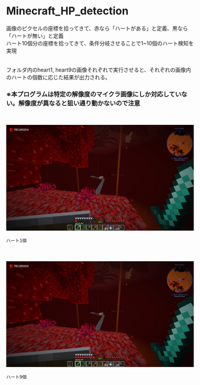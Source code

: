 # Minecraft_HP_detection
画像のピクセルの座標を拾ってきて、赤なら「ハートがある」と定義、黒なら「ハートが無い」と定義<br>
ハート10個分の座標を拾ってきて、条件分岐させることで1~10個のハート検知を実現<br><br>

フォルダ内のheart1, heart9の画像それぞれで実行させると、それぞれの画像内のハートの個数に応じた結果が出力される。

### ※本プログラムは特定の解像度のマイクラ画像にしか対応していない。解像度が異なると狙い通り動かないので注意
<br>

![heart1](heart1.png)

```
ハート1個
```

<br><br>
![heart9](heart9.png)
```
ハート9個
```
